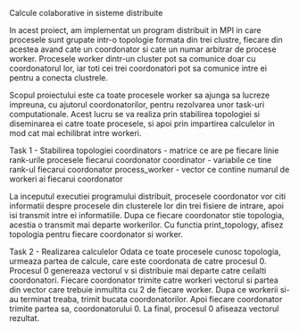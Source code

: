 Calcule colaborative in sisteme distribuite

  In acest proiect, am implementat un program distribuit in MPI in care 
  procesele sunt grupate intr-o topologie formata din trei clustre, fiecare 
  din acestea avand cate un coordonator si cate un numar arbitrar de procese 
  worker. Procesele worker dintr-un cluster pot sa comunice doar cu 
  coordonatorul lor, iar toti cei trei coordonatori pot sa comunice intre ei 
  pentru a conecta clustrele.

  Scopul proiectului este ca toate procesele worker sa ajunga sa lucreze 
  impreuna, cu ajutorul coordonatorilor, pentru rezolvarea unor task-uri 
  computationale. Acest lucru se va realiza prin stabilirea topologiei si 
  diseminarea ei catre toate procesele, si apoi prin impartirea calculelor 
  in mod cat mai echilibrat intre workeri.


Task 1 - Stabilirea topologiei
  coordinators   - matrice ce are pe fiecare linie rank-urile procesele 
                   fiecarui coordonator
  coordinator    - variabile ce tine rank-ul fiecarui coordonator
  process_worker - vector ce contine numarul de workeri ai fiecarui 
                   coordonator

  La inceputul executiei programului distribuit, procesele coordonator vor 
  citi informatii despre procesele din clusterele lor din trei fisiere de 
  intrare, apoi isi transmit intre ei informatiile. Dupa ce fiecare 
  coordonator stie topologia, acestia o transmit mai departe workerilor. 
  Cu functia print_topology, afisez topologia pentru fiecare coordonator si 
  worker.


Task 2 - Realizarea calculelor
  Odata ce toate procesele cunosc topologia, urmeaza partea de calcule, care 
  este coordonata de catre procesul 0. Procesul 0 genereaza vectorul v si 
  distribuie mai departe catre ceilalti coordonatori. Fiecare coordonator 
  trimite catre workeri vectorul si partea din vector care trebuie inmultita 
  cu 2 de fiecare worker. Dupa ce workerii si-au terminat treaba, trimit 
  bucata coordonatorilor. Apoi fiecare coordonator trimite partea sa, 
  coordonatorului 0. La final, procesul 0 afiseaza vectorul rezultat.

